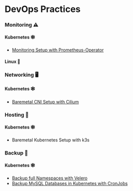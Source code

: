 # DevOps Practices


### Monitoring ⚠️
#### Kubernetes 🕸
- [Monitoring Setup with Prometheus-Operator](Exercises/Monitoring/Kubernetes/monitoring-setup-with-prometheus-operator.md)

#### Linux 🐧

### Networking 🖥
#### Kubernetes 🕸
- [Baremetal CNI Setup with Cilium](Exercises/Networking/Kubernetes/baremetal-cni-setup-with-cilium.md)

### Hosting 🔌
#### Kubernetes 🕸
- Baremetal Kubernetes Setup with k3s

### Backup 💾
#### Kubernetes 🕸
- [Backup full Namespaces with Velero](Exercises/Backup/Kubernetes/backup-full-namespaces-with-velero.md)
- [Backup MySQL Databases in Kubernetes with CronJobs](Exercises/Backup/Kubernetes/backup-mysql-databases-in-kubernetes.md)
